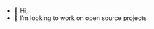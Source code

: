 - 👋 Hi, 
- 💞️ I’m looking to work on open source projects

<!---
vsetlur-12/vsetlur-12 is a ✨ special ✨ repository because its `README.md` (this file) appears on your GitHub profile.
You can click the Preview link to take a look at your changes.
--->
